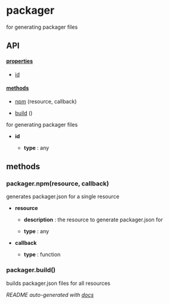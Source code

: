 # packager


for generating packager files



## API

#### [properties](#packager-properties)

  - [id](#packager-properties-id)


#### [methods](#packager-methods)

  - [npm](#packager-methods-npm) (resource, callback)

  - [build](#packager-methods-build) ()



for generating packager files

- **id** 

  - **type** : any



<a name="packager-methods"></a> 

## methods 

<a name="packager-methods-npm"></a> 

### packager.npm(resource, callback)

generates packager.json for a single resource

- **resource** 

  - **description** : the resource to generate packager.json for

  - **type** : any

- **callback** 

  - **type** : function

<a name="packager-methods-build"></a> 

### packager.build()

builds packager.json files for all resources





*README auto-generated with [docs](https://github.com/bigcompany/resources/tree/master/docs)*
